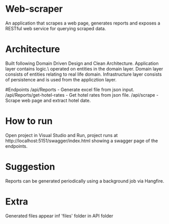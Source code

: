 # Web-scraper
An application that scrapes a web page, generates reports and exposes a RESTful web service for querying scraped data.

# Architecture
Built following Domain Driven Design and Clean Architecture.
  Application layer contains logic.\ operated on entities in the domain layer.
  Domain layer consists of entities relating to real life domain.
  Infrastructure layer consists of persistence and is used from the applicztion layer.


#Endpoints
  /api/Reports - Generate excel file from json input.
  /api/Reports/get-hotel-rates - Get hotel rates from json file.
  /api/scrape - Scrape web page and extract hotel date.
  
 # How to run
  Open project in Visual Studio and Run, project runs at http://localhost:5151/swagger/index.html showing a swagger page of the endpoints.
  
 # Suggestion 
 Reports can be generated periodically using a background job via Hangfire.
 
 # Extra
 Generated files appear inf 'files' folder in API folder
